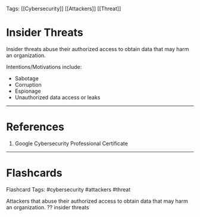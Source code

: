 Tags: [[Cybersecurity]] [[Attackers]] [[Threat]]
# Insider Threats

Insider threats abuse their authorized access to obtain data that may harm an organization.

Intentions/Motivations include:
- Sabotage
- Corruption
- Espionage
- Unauthorized data access or leaks

---
# References

1. Google Cybersecurity Professional Certificate

---
# Flashcards

Flashcard Tags: #cybersecurity #attackers #threat 

Attackers that abuse their authorized access to obtain data that may harm an organization.
??
insider threats
<!--SR:!2024-05-31,25,270!2024-05-31,25,270-->